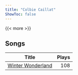 ```yaml
---
title: "Colbie Caillat"
ShowToc: false
---
```


{{< more >}}

## Songs
Title | Plays 
----- | -----: 
[Winter Wonderland](/songs/winter-wonderland) | 108

